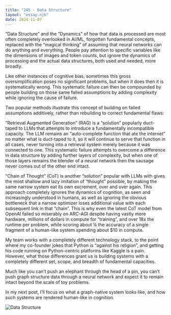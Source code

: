 ```yaml
---
title: "245 - Data Structure"
layout: "essay.njk"
date: 2024-11-07
---
```


“Data Structure” and the “Dynamics” of how that data is processed are most often completely overlooked in AI/ML, forgotten fundamental concepts, replaced with the “magical thinking” of assuming that neural networks can do anything and everything. People pay attention to specific variables like the dimensions of images and token counts, but ignore the dynamics of processing and the actual data structures, both used and needed, more broadly.

Like other instances of cognitive bias, sometimes this gross oversimplification poses no significant problems, but when it does then it is systematically wrong. This systematic failure can then be compounded by people building on those same failed assumptions by adding complexity while ignoring the cause of failure.

Two popular methods illustrate this concept of building on failed assumptions additively, rather than rebuilding to correct fundamental flaws:

“Retrieval Augmented Generation” (RAG) is a “solution” popularly duct-taped to LLMs that attempts to introduce a fundamentally incompatible capacity. The LLM remains an “auto-complete function that ate the internet” no matter what is duct-taped to it, so it will continue to serve that function in all cases, never turning into a retrieval system merely because it was connected to one. This systematic failure attempts to overcome a difference in data structure by adding further layers of complexity, but when one of those layers remains the blender of a neural network then the sausage never comes out of the other end intact.

“Chain of Thought” (CoT) is another “solution” popular with LLMs with gives the most shallow and lazy imitation of “thought” possible, by making the same narrow system eat its own excrement, over and over again. This approach completely ignores the dynamics of cognition, as seen and increasingly understood in humans, as well as ignoring the obvious bottleneck that a narrow optimizer loses additional value with each subsequent link in that “chain”. This is why even the latest CoT model from OpenAI failed so miserably on ARC-AGI despite having vastly more hardware, millions of dollars in compute for “training”, and over 18x the runtime per problem, while scoring about ¼ the accuracy of a single fragment of a human-like system spending about $10 in compute.

My team works with a completely different technology stack, to the point where my co-founder jokes that Python is “against his religion”, and getting his code running on Python-centric platforms like Kaggle is a pain. However, what those differences grant us is building systems with a completely different set, scope, and breadth of fundamental capacities. 

Much like you can’t push an elephant through the head of a pin, you can’t push graph structure data through a neural network and expect it to remain intact beyond the scale of toy problems. 

In my next post, I’ll focus on what a graph-native system looks like, and how such systems are rendered human-like in cognition.

![Data Structure](https://media.licdn.com/dms/image/v2/D5622AQH-VZ6qPACEGQ/feedshare-shrink_800/feedshare-shrink_800/0/1729897518485?e=1736985600&v=beta&t=lGhoLpDD_YzWKxKiE2Ms6ZKQF69zZQWIjjUVhi81yRA)
